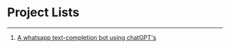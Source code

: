 <h1 width="100%"> Project Lists </h1>
<hr>
<ol>
  <li><a href="">A whatsapp text-completion bot using chatGPT's<a/></li>
</ol>

